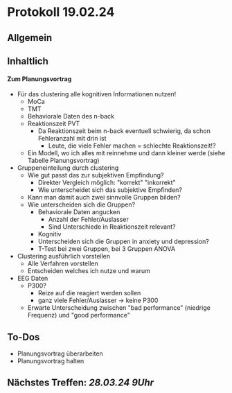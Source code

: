 # Protokoll 19.02.24
## Allgemein
## Inhaltlich
#### Zum Planungsvortrag
- Für das clustering alle kognitiven Informationen nutzen!
  - MoCa
  - TMT
  - Behaviorale Daten des n-back
  - Reaktionszeit PVT
    - Da Reaktionszeit beim n-back eventuell schwierig, da schon Fehleranzahl mit drin ist
      - Leute, die viele Fehler machen = schlechte Reaktionszeit!?
  - Ein Modell, wo ich alles mit reinnehme und dann kleiner werde (siehe Tabelle Planungsvortrag)
- Gruppeneinteilung durch clustering
  - Wie gut passt das zur subjektiven Empfindung?
    - Direkter Vergleich möglich: "korrekt" "inkorrekt"
    - Wie unterscheidet sich das subjektive Empfinden?
  - Kann man damit auch zwei sinnvolle Gruppen bilden?
  - Wie unterscheiden sich die Gruppen?
    - Behaviorale Daten angucken
      - Anzahl der Fehler/Auslasser
      - Sind Unterschiede in Reaktionszeit relevant?
    - Kognitiv
    - Unterscheiden sich die Gruppen in anxiety und depression?
    - T-Test bei zwei Gruppen, bei 3 Gruppen ANOVA
- Clustering ausführlich vorstellen
  - Alle Verfahren vorstellen
  - Entscheiden welches ich nutze und warum
- EEG Daten
  - P300?
    - Reize auf die reagiert werden sollen
    - ganz viele Fehler/Auslasser -> keine P300
  - Erwarte Unterscheidung zwischen "bad performance" (niedrige Frequenz) und "good performance"
## To-Dos
- Planungsvortrag überarbeiten
- Planungsvortrag halten
## Nächstes Treffen: *28.03.24 9Uhr*
